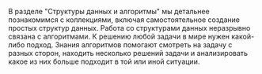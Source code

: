 В разделе "Структуры данных и алгоритмы" мы детальнее познакомимся с коллекциями,
включая самостоятельное создание простых структур данных. Работа со структурами 
данных неразрывно связана с алгоритмами. К решению любой задачи в мире нужен 
какой-либо подход. Знания алгоритмов помогают смотреть на задачу с разных сторон,
находить несколько решений задачи и анализировать какое из них больше подходит в 
той или иной ситуации. 